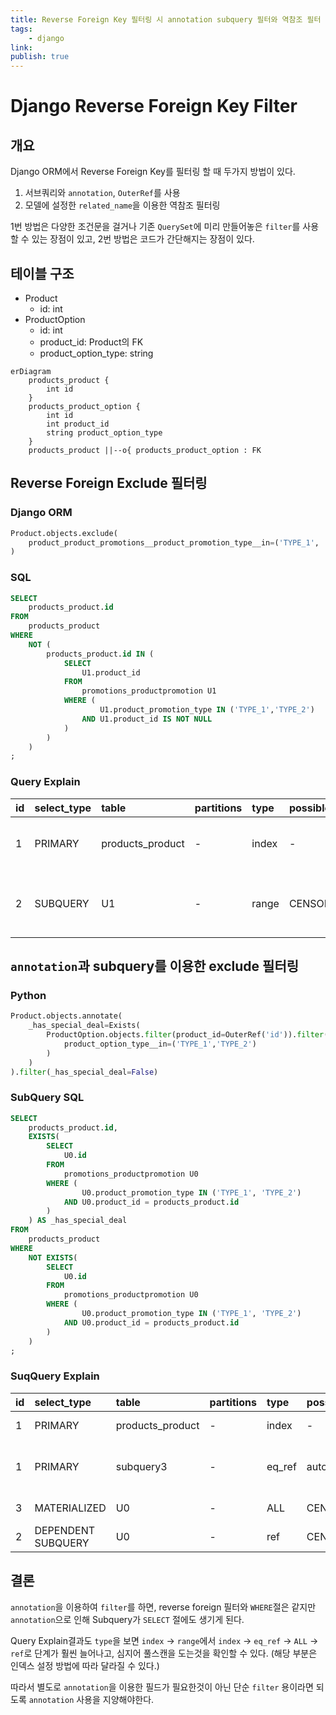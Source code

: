 ```yaml
---
title: Reverse Foreign Key 필터링 시 annotation subquery 필터와 역참조 필터 비교
tags:
    - django
link: 
publish: true
---
```


# Django Reverse Foreign Key Filter

## 개요

Django ORM에서 Reverse Foreign Key를 필터링 할 때 두가지 방법이 있다.

1. 서브쿼리와 `annotation`, `OuterRef`를 사용
2. 모델에 설정한 `related_name`을 이용한 역참조 필터링

1번 방법은 다양한 조건문을 걸거나 기존 `QuerySet`에 미리 만들어놓은 `filter`를 사용할 수 있는 장점이 있고, 2번 방법은 코드가 간단해지는 장점이 있다.

## 테이블 구조

- Product
  - id: int
- ProductOption  
  - id: int
  - product_id: Product의 FK
  - product_option_type: string

```mermaid
erDiagram
    products_product {
        int id
    }
    products_product_option {
        int id
        int product_id
        string product_option_type
    }
    products_product ||--o{ products_product_option : FK
```

## Reverse Foreign Exclude 필터링

### Django ORM

```python
Product.objects.exclude(
    product_product_promotions__product_promotion_type__in=('TYPE_1', 'TYPE_2')
)
```

### SQL

```sql
SELECT
    products_product.id
FROM
    products_product
WHERE
    NOT (
        products_product.id IN (
            SELECT
                U1.product_id
            FROM
                promotions_productpromotion U1
            WHERE (
                    U1.product_promotion_type IN ('TYPE_1','TYPE_2')
                AND U1.product_id IS NOT NULL
            )
        )
    )
;
```

### Query Explain

| id | select_type | table            | partitions | type  | possible_keys     | key      | key_len | ref | rows | filtered | Extra                              |
|:---|:------------|:-----------------|:-----------|:------|:------------------|:---------|:--------|:----|:-----|:---------|:-----------------------------------|
| 1  | PRIMARY     | products_product | -          | index | -                 | CENSORED | 5       | -   | 9812 | 100      | Using where; Using index           |
| 2  | SUBQUERY    | U1               | -          | range | CENSORED,CENSORED | CENSORED | 258     | -   | 181  | 50       | Using index condition; Using where |

## `annotation`과 subquery를 이용한 exclude 필터링

### Python

```python
Product.objects.annotate(
    _has_special_deal=Exists(
        ProductOption.objects.filter(product_id=OuterRef('id')).filter(
            product_option_type__in=('TYPE_1','TYPE_2')
        )
    )
).filter(_has_special_deal=False)
```

### SubQuery SQL

```sql
SELECT
    products_product.id,
    EXISTS(
        SELECT
            U0.id
        FROM
            promotions_productpromotion U0
        WHERE (
                U0.product_promotion_type IN ('TYPE_1', 'TYPE_2')
            AND U0.product_id = products_product.id
        )
    ) AS _has_special_deal
FROM
    products_product
WHERE
    NOT EXISTS(
        SELECT
            U0.id
        FROM
            promotions_productpromotion U0
        WHERE (
                U0.product_promotion_type IN ('TYPE_1', 'TYPE_2')
            AND U0.product_id = products_product.id
        )
    )
;
```

### SuqQuery Explain

| id | select_type        | table            | partitions | type   | possible_keys     | key               | key_len | ref                          | rows  | filtered | Extra                   |
|:---|:-------------------|:-----------------|:-----------|:-------|:------------------|:------------------|:--------|:-----------------------------|:------|:---------|:------------------------|
| 1  | PRIMARY            | products_product | -          | index  | -                 | CENSORED          | 5       | -                            | 9812  | 100      | Using index             |
| 1  | PRIMARY            | subquery3        | -          | eq_ref | auto_distinct_key | auto_distinct_key | 5       | CENSORED.products_product.id | 1     | 100      | Using where; Not exists |
| 3  | MATERIALIZED       | U0               | -          | ALL    | CENSORED,CENSORED | -                 |         | -                            | 31813 | 100      | Using where             |
| 2  | DEPENDENT SUBQUERY | U0               | -          | ref    | CENSORED,CENSORED | CENSORED          | 5       | CENSORED.products_product.id | 4     | 1.11     | Using where             |

## 결론

`annotation`을 이용하여 `filter`를 하면, reverse foreign 필터와 `WHERE`절은 같지만 `annotation`으로 인해 Subquery가 `SELECT` 절에도 생기게 된다.

Query Explain결과도 `type`을 보면 `index` -> `range`에서 `index` -> `eq_ref` -> `ALL` -> `ref`로 단계가 훨씬 늘어나고, 심지어 풀스캔을 도는것을 확인할 수 있다. (해당 부분은 인덱스 설정 방법에 따라 달라질 수 있다.)

따라서 별도로 `annotation`을 이용한 필드가 필요한것이 아닌 단순 `filter` 용이라면 되도록 `annotation` 사용을 지양해야한다.

